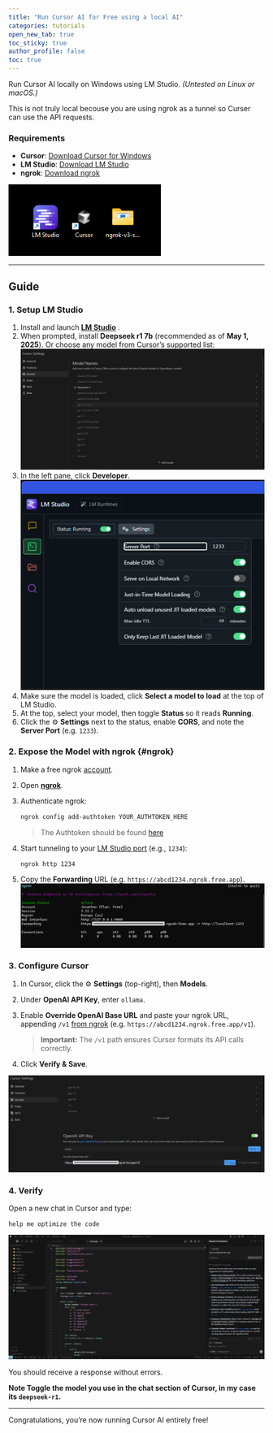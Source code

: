 ```yaml
---
title: "Run Cursor AI for Free using a local AI"
categories: tutorials
open_new_tab: true
toc_sticky: true
author_profile: false
toc: true
---
```


Run Cursor AI locally on Windows using LM Studio. _(Untested on Linux or macOS.)_

This is not truly local becouse you are using ngrok as a tunnel so Curser can use the API requests.

### Requirements

- **Cursor**: [Download Cursor for Windows](https://www.cursor.com/downloads)  
- **LM Studio**: [Download LM Studio](https://lmstudio.ai/)  
- **ngrok**: [Download ngrok](https://ngrok.com/downloads/windows)  

![Installation requirements: Cursor, LM Studio, ngrok](/assets/images/requr.png)

---

## Guide

### 1. Setup LM Studio

1. Install and launch [**LM Studio**](https://lmstudio.ai/)  .  
2. When prompted, install **Deepseek r1 7b** (recommended as of **May 1, 2025**).
Or choose any model from Cursor’s supported list:
   ![LM Studio model list with Deepseek r1 7b selected](/assets/images/aiList.png)  
3. In the left pane, click **Developer**.  
   ![Developer section in LM Studio](/assets/images/developer.png)
4. Make sure the model is loaded, click **Select a model to load** at the top of LM Studio.
5. At the top, select your model, then toggle **Status** so it reads **Running**.  
6. Click the ⚙️ **Settings** next to the status, enable **CORS**, and note the **Server Port** (e.g. `1233`).

### 2. Expose the Model with ngrok {#ngrok}

1. Make a free ngrok [account](https://dashboard.ngrok.com/signup).
2. Open [**ngrok**](https://ngrok.com/downloads/windows).
3. Authenticate ngrok:

   ```bash
   ngrok config add-authtoken YOUR_AUTHTOKEN_HERE
   ``` 
   > The Authtoken should be found [here](https://dashboard.ngrok.com/get-started/setup/windows)

4. Start tunneling to your [LM Studio port](#1-setup-lm-studio) (e.g., `1234`):

   ```bash
   ngrok http 1234
   ```

5. Copy the **Forwarding** URL (e.g. `https://abcd1234.ngrok.free.app`).  
   ![ngrok forwarding address](/assets/images/ngrok-free-app.png)

### 3. Configure Cursor

1. In Cursor, click the ⚙️ **Settings** (top-right), then **Models**.  
2. Under **OpenAI API Key**, enter `ollama`.  
3. Enable **Override OpenAI Base URL** and paste your ngrok URL, appending `/v1` [from ngrok](#ngrok) (e.g. `https://abcd1234.ngrok.free.app/v1`).  
   > **Important:** The `/v1` path ensures Cursor formats its API calls correctly.

4. Click **Verify & Save**.

![Cursor model settings with custom Base URL](/assets/images/OpenAI-API.png)

### 4. Verify

Open a new chat in Cursor and type:

```text
help me optimize the code
```

![Cursor model settings with custom Base URL](/assets/images/Cursor-Working.png)

You should receive a response without errors.

**Note Toggle the model you use in the chat section of Cursor, in my case its `deepseek-r1`.**

---

Congratulations, you’re now running Cursor AI entirely free!
